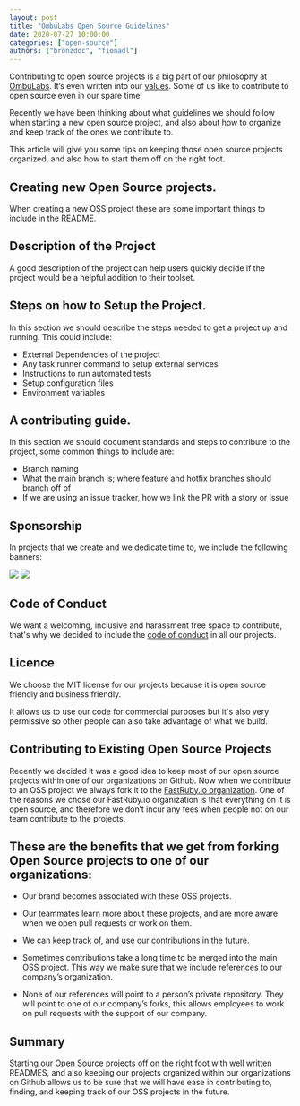 ```yaml
---
layout: post
title: "OmbuLabs Open Source Guidelines"
date: 2020-07-27 10:00:00
categories: ["open-source"]
authors: ["bronzdoc", "fionadl"]
---
```


Contributing to open source projects is a big part of our philosophy at [OmbuLabs](https://www.ombulabs.com/). It’s even written into our [values](https://www.ombulabs.com/blog/values/our-values.html). Some of us like to contribute to open source even in our spare time!

Recently we have been thinking about what guidelines we should follow when starting a new open source project, and also about how to organize and keep track of the ones we contribute to.

This article will give you some tips on keeping those open source projects organized, and also how to start them off on the right foot.

<!--more-->

## Creating new Open Source projects.

When creating a new OSS project these are some important things to include in the README.

## Description of the Project

A good description of the project can help users quickly decide if the project would be a helpful addition to their toolset.

## Steps on how to Setup the Project.

In this section we should describe the steps needed to get a project up and running. This could include:

- External Dependencies of the project
- Any task runner command to setup external services
- Instructions to run automated tests
- Setup configuration files
- Environment variables

## A contributing guide.

In this section we should document standards and steps to contribute to the project, some common things to include are:

- Branch naming
- What the main branch is; where feature and hotfix branches should branch off of
- If we are using an issue tracker, how we link the PR with a story or issue

## Sponsorship

In projects that we create and we dedicate time to, we include the following banners:

<img src="/blog/assets/images/fastruby_banner.png">
<img src="/blog/assets/images/fastruby_banner2.png">

## Code of Conduct

We want a welcoming, inclusive and harassment free space to contribute, that's why we decided to include the [code of conduct](https://www.contributor-covenant.org/) in all our projects.

## Licence

We choose the MIT license for our projects because it is open source friendly and business friendly.

It allows us to use our code for commercial purposes but it's also very permissive so other people can also take advantage of what we build.

## Contributing to Existing Open Source Projects

Recently we decided it was a good idea to keep most of our open source projects within one of our organizations on Github. Now when we contribute to an OSS project we always fork it to the [FastRuby.io organization](https://github.com/fastruby). One of the reasons we chose our FastRuby.io organization is that everything on it is open source, and therefore we don’t incur any fees when people not on our team contribute to the projects.

## These are the benefits that we get from forking Open Source projects to one of our organizations:

- Our brand becomes associated with these OSS projects.

- Our teammates learn more about these projects, and are more aware when we open pull requests or work on them.

- We can keep track of, and use our contributions in the future.

- Sometimes contributions take a long time to be merged into the main OSS project. This way we make sure that we include references to our company’s organization.

- None of our references will point to a person’s private repository. They will point to one of our company’s forks, this allows employees to work on pull requests with the support of our company.

## Summary

Starting our Open Source projects off on the right foot with well written READMES, and also keeping our projects organized within our organizations on Github allows us to be sure that we will have ease in contributing to, finding, and keeping track of our OSS projects in the future.
